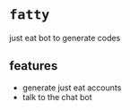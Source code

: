 # `fatty`

just eat bot to generate codes

## features

- generate just eat accounts
- talk to the chat bot
